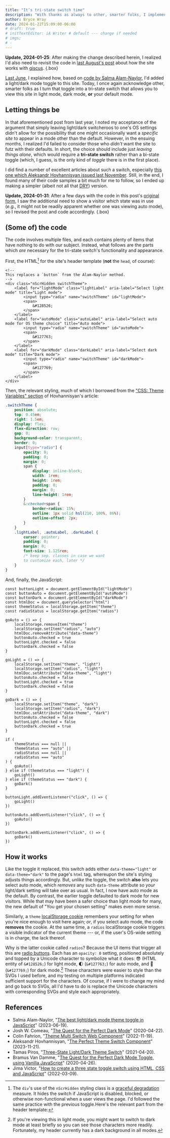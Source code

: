 ```yaml
---
title: "It’s tri-state switch time"
description: "With thanks as always to other, smarter folks, I implement a mode switch that gives you yet another option."
author: Bryce Wray
date: 2024-01-22T15:09:00-06:00
# draft: true
# initTextEditor: iA Writer # default --- change if needed
# imgs:
# -
---
```


**Update, 2024-01-25**: After making the change described herein, I realized I'd also need to revisit the code in [last August's post](/posts/2023/08/making-giscus-less-gabby/) about how the site works with [giscus](https://giscus.app).
{.box}

[Last June](/posts/2023/06/great-take-toggle), I explained how, based on [code by Salma Alam-Naylor](https://whitep4nth3r.com/blog/best-light-dark-mode-theme-toggle-javascript/), I'd added a light/dark mode toggle to this site. Today, I once again acknowledge other, smarter folks as I turn that toggle into a tri-state switch that allows you to view this site in light mode, dark mode, **or** your default mode.

<!--more-->

## Letting things be

In that aforementioned post from last year, I noted my acceptance of the argument that simply leaving light/dark switcheroos to one's OS settings didn't allow for the possibility that one might occasionally want a *specific site* to appear in a mode other than the default. However, in the ensuing months, I realized I'd failed to consider those who *didn't* want the site to futz with their defaults. In short, the choice should include just *leaving things alone*, which would require a **tri-state switch** rather than a bi-state toggle (which, I guess, is the only kind of *toggle* there is in the first place).

I did find a number of excellent articles about such a switch, especially [this one which Aleksandr Hovhannisyan issued last November](https://www.aleksandrhovhannisyan.com/blog/the-perfect-theme-switch/). Still, in the end, I found many of their code samples a bit much for me to follow, so I ended up making a simpler (albeit not all that [DRY](https://www.baeldung.com/cs/dry-software-design-principle)) version.

**<span class="red">Update, 2024-01-31</span>**: After a few days with the code in this post's [original form](https://github.com/brycewray/hugo-site/blob/d7e69ca7696738f226ce0c072a70fc63ecf1ea70/content/posts/2024/01/its-tri-state-switch-time/index.md), I saw the additional need to show a visitor *which* state was in use (*e.g.*, it might not be readily apparent whether one was viewing auto mode), so I revised the post and code accordingly.
{.box}

## (Some of) the code

The code involves multiple files, and each contains plenty of items that have nothing to do with our subject. Instead, what follows are the parts which *are* necessary for the tri-state switch's functionality and appearance.

First, the HTML[^noJS] for the site's header template (**not** the `head`, of course):

[^noJS]: The `div`'s use of the `nScrHidden`  styling class is a [graceful degradation](https://developer.mozilla.org/en-US/docs/Glossary/Graceful_degradation) measure. It hides the switch if JavaScript is disabled, blocked, or otherwise non-functional when a user views the page. I'd followed the same practice with the previous toggle.Here's the relevant part from the header template:

```html{bigdiv=true}
<!--
This replaces a `button` from the Alam-Naylor method.
-->
<div class="nScrHidden switchTheme">
	<label for="lightMode" class="lightLabel" aria-label="Select light mode" title="Light mode">
		<input type="radio" name="switchTheme" id="lightMode">
		<span>
			&#128526;
		</span>
	</label>
	<label for="autoMode" class="autoLabel" aria-label="Select auto mode for OS theme choice" title="Auto mode">
		<input type="radio" name="switchTheme" id="autoMode">
		<span>
			&#127763;
		</span>
	</label>
	<label for="darkMode" class="darkLabel" aria-label="Select dark mode" title="Dark mode">
		<input type="radio" name="switchTheme" id="darkMode">
		<span>
			&#127769;
		</span>
	</label>
</div>
```

Then, the relevant styling, much of which I borrowed from the ["CSS: Theme Variables" section](https://www.aleksandrhovhannisyan.com/blog/the-perfect-theme-switch/#css-theme-variables) of Hovhannisyan's article:

```css
.switchTheme {
	position: absolute;
	top: 0.45em;
	right: 1.5em;
	display: flex;
	flex-direction: row;
	gap: 0;
	background-color: transparent;
	border: 0;
	input[type="radio"] {
		opacity: 0;
		padding: 0;
		margin: 0;
		span {
			display: inline-block;
			width: 1rem;
			height: 1rem;
			padding: 0;
			margin: 0;
			line-height: 1rem;
		}
		&:checked+span {
			border-radius: 15%;
			outline: 1px solid hsl(210, 100%, 86%);
			outline-offset: 2px;
		}
	}
	.lightLabel, .autoLabel, .darkLabel {
		cursor: pointer;
		padding: 0;
		margin: 0;
		font-size: 1.125rem;
		/* keep sep. classes in case we want
		to customize each, later */
	}
}
```

And, finally, the JavaScript:

```js{filename="mode-switch-auto.js"}
const buttonLight = document.getElementById("lightMode")
const buttonAuto = document.getElementById("autoMode")
const buttonDark = document.getElementById("darkMode")
const htmlDoc = document.querySelector("html")
const themeStatus = localStorage.getItem("theme")
const radioStatus = localStorage.getItem("radios")

goAuto = () => {
	localStorage.removeItem("theme")
	localStorage.setItem("radios", "auto")
	htmlDoc.removeAttribute("data-theme")
	buttonAuto.checked = true
	buttonLight.checked = false
	buttonDark.checked = false
}

goLight = () => {
	localStorage.setItem("theme", "light")
	localStorage.setItem("radios", "light")
	htmlDoc.setAttribute("data-theme", "light")
	buttonAuto.checked = false
	buttonLight.checked = true
	buttonDark.checked = false
}

goDark = () => {
	localStorage.setItem("theme", "dark")
	localStorage.setItem("radios", "dark")
	htmlDoc.setAttribute("data-theme", "dark")
	buttonAuto.checked = false
	buttonLight.checked = false
	buttonDark.checked = true
}

if (
	themeStatus === null ||
	themeStatus === "auto" ||
	radioStatus === null ||
	radioStatus === "auto"
) {
	goAuto()
} else if (themeStatus === "light") {
	goLight()
} else if (themeStatus === "dark") {
	goDark()
}

buttonLight.addEventListener("click", () => {
	goLight()
})

buttonAuto.addEventListener("click", () => {
	goAuto()
})

buttonDark.addEventListener("click", () => {
	goDark()
})
```

## How it works

Like the toggle it replaced, this switch adds either `data-theme="light"` or `data-theme="dark"` to the page's `html` tag, whereupon the site's styling adjusts things accordingly. But, *unlike* the toggle,  the switch **also** lets you select auto mode, which *removes* any such `data-theme` attribute so *your* light/dark setting will take over as usual. In fact, I now have auto mode as the default. By contrast, the earlier toggle defaulted to dark mode for new visitors. While that may have been a safer choice than light mode for many, the new default of "You get your chosen setting" makes even more sense.

Similarly, a `theme` [localStorage cookie](https://developer.mozilla.org/en-US/docs/Web/API/Window/localStorage) remembers your setting for when you're nice enough to visit here again; *or*, if you select auto mode, the code **removes** the cookie. At the same time, a `radios` localStorage cookie triggers a visible indicator of the current theme --- or, if the user's OS-wide setting is in charge, the lack thereof.

Why is the latter cookie called `radios`? Because the UI items that trigger all this are [radio buttons](https://developer.mozilla.org/en-US/docs/Web/HTML/Element/input/radio). Each has an `opacity: 0` setting, positioned absolutely and topped by a Unicode character to symbolize what it does: &#128526; (HTML entity of `&#128526;`) for light mode, &#127763; (`&#127763;`) for auto mode, and &#127769; (`&#127769;`) for dark mode.[^seeThem] These characters were easier to style than the SVGs I used before, and my testing on multiple platforms indicated sufficient support for the characters. Of course, if I were to change my mind and go back to SVGs, all I'd have to do is replace the Unicode characters with corresponding SVGs and style each appropriately.

[^seeThem]: If you're viewing this in light mode, you might want to switch to dark mode at least briefly so you can see those characters more readily. Fortunately, my header currently has a dark background in all modes. 

## References

- Salma Alam-Naylor, "[The best light/dark mode theme toggle in JavaScript](https://whitep4nth3r.com/blog/best-light-dark-mode-theme-toggle-javascript/)" <span class="nobrk">(2023-06-19)</span>.
- Josh W. Comeau, "[The Quest for the Perfect Dark Mode](https://www.joshwcomeau.com/react/dark-mode/)" <span class="nobrk">(2020-04-22)</span>.
- Colin Fahrion, "[Theme Multi Switch Web Component](https://colinaut.github.io/theme-multi-switch/)" <span class="nobrk">(2022-11-19)</span>.
- Aleksandr Hovhannisyan, "[The Perfect Theme Switch Component](https://www.aleksandrhovhannisyan.com/blog/the-perfect-theme-switch/)" <span class="nobrk">(2023-11-21)</span>.
- Tamas Piros, "[Three-State Light/Dark Theme Switch](https://tpiros.dev/blog/three-state-light-dark-theme-switch/)" <span class="nobrk">(2021-04-20)</span>.
- Bramus Van Damme, "[The Quest for the Perfect Dark Mode Toggle, using Vanilla JavaScript](https://www.bram.us/2020/04/26/the-quest-for-the-perfect-dark-mode-using-vanilla-javascript/)" <span class="nobrk">(2020-04-26)</span>.
- Jima Victor, "[How to create a three state toggle switch using HTML, CSS and JavaScript](https://webcodespace.com/how-to-create-a-three-state-toggle-switch-using-html-css-and-javascript/)" <span class="nobrk">(2022-03-09)</span>.
